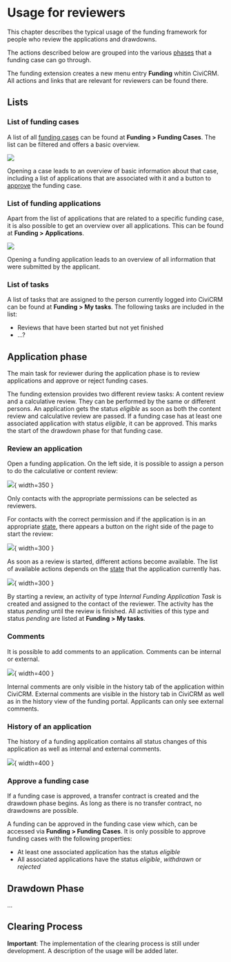 # Usage for reviewers

This chapter describes the typical usage of the funding framework for people who review the applications and drawdowns.

The actions described below are grouped into the various [phases](./usage.md#phases-of-a-funding-case) that a funding case can go through.

The funding extension creates a new menu entry **Funding** whitin CiviCRM. All actions and links that are relevant for reviewers can be found there.

## Lists

### List of funding cases

A list of all [funding cases](../naming-conventions.md#funding-cases) can be found at **Funding > Funding Cases**. The list can be filtered and offers a basic overview.

![](../img/funding_case_list.png)

Opening a case leads to an overview of basic information about that case, including a list of applications that are associated with it and a button to [approve](./usage-reviewers.md#approve-a-funding-case) the funding case.

### List of funding applications

Apart from the list of applications that are related to a specific funding case, it is also possible to get an overview over all applications. This can be found at **Funding > Applications**.

![](../img/funding_application_list.png)

Opening a funding application leads to an overview of all information that were submitted by the applicant.

### List of tasks

A list of tasks that are assigned to the person currently logged into CiviCRM can be found at **Funding > My tasks**.
The following tasks are included in the list:

* Reviews that have been started but not yet finished
* ...?

## Application phase

The main task for reviewer during the application phase is to review applications and approve or reject funding cases.

The funding extension provides two different review tasks: A content review and a calculative review. They can be performed by the same or different persons. An application gets the status *eligible* as soon as both the content review and calculative review are passed. If a funding case has at least one associated application with status *eligible*, it can be approved. This marks the start of the drawdown phase for that funding case.

### Review an application

Open a funding application. On the left side, it is possible to assign a person to do the calculative or content review:

![](../img/assign-reviewer.png){ width=350 }

Only contacts with the appropriate permissions can be selected as reviewers.

For contacts with the correct permission and if the application is in an appropriate [state](./application-states.md), there appears a button on the right side of the page to start the review:

![](../img/review-start.png){ width=300 }

As soon as a review is started, different actions become available. The list of available actions depends on the [state](./application-states.md) that the application currently has.

![](../img/review-pending.png){ width=300 }

By starting a review, an activity of type *Internal Funding Application Task* is created and assigned to the contact of the reviewer. The activity has the status *pending* until the review is finished. All activities of this type and status *pending* are listed at **Funding > My tasks**.

### Comments

It is possible to add comments to an application. Comments can be internal or external.

![](../img/reviewer-comment.png){ width=400 }

Internal comments are only visible in the history tab of the application within CiviCRM. External comments are visible in the history tab in CiviCRM as well as in the history view of the funding portal. Applicants can only see external comments.

### History of an application

The history of a funding application contains all status changes of this application as well as internal and external comments.

![](../img/civicrm-application-history.png){ width=400 }

### Approve a funding case

If a funding case is approved, a transfer contract is created and the drawdown phase begins. As long as there is no transfer contract, no drawdowns are possible.

A funding can be approved in the funding case view which, can be accessed via **Funding > Funding Cases**. It is only possible to approve funding cases with the following properties:

* At least one associated application has the status *eligible*
* All associated applications have the status *eligible*, *withdrawn* or *rejected*

## Drawdown Phase

...

## Clearing Process

**Important**: The implementation of the clearing process is still under development. A description of the usage will be added later.


